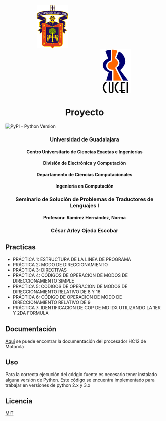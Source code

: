 <div style="display: inline-block; margin-left: 100px"> <img src="assets/images/Escudo_UDG.png" width="100px" alt="logo udg"> </div>

<div style="display: inline-block; margin-left: 300px"><img style="align:left" src="assets/images/Escudo_CUCEI.png" width="100px" alt="logo cucei"> </div>

# <center>Proyecto</center>
![PyPI - Python Version](https://img.shields.io/pypi/pyversions/pip)

### <center>Universidad de Guadalajara</center>

#### <center>Centro Universitario de Ciencias Exactas e Ingenierías</center>

#### <center>División de Electrónica y Computación</center>

#### <center>Departamento de Ciencias Computacionales</center>

#### <center>Ingeniería en Computación</center>

### <center>Seminario de Solución de Problemas de Traductores de Lenguajes I</center>

#### <center>Profesora: Ramírez Hernández, Norma</center>

### <center>César Arley Ojeda Escobar</center>

## Practicas
+ PRÁCTICA 1: ESTRUCTURA DE LA LINEA DE PROGRAMA
+ PRÁCTICA 2: MODO DE DIRECCIONAMIENTO
+ PRÁCTICA 3: DIRECTIVAS
+ PRÁCTICA 4: CÓDIGOS DE OPERACION DE MODOS DE DIRECCIONAMIENTO SIMPLE
+ PRÁCTICA 5: CÓDIGOS DE OPERACION DE MODOS DE DIRECCIONAMIENTO RELATIVO DE 8 Y 16
+ PRÁCTICA 6: CÓDIGO DE OPERACION DE MODO DE DIRECCIONAMIENTO RELATIVO DE 9
+ PRÁCTICA 7: IDENTIFICACIÓN DE COP DE MD IDX UTILIZANDO LA 1ER Y 2DA FORMULA

## Documentación
[Aquí](CPU12RM.pdf) se puede encontrar la documentación del procesador HC12 de Motorola
## Uso
<p>Para la correcta ejecución del códgio fuente es necesario tener instalado alguna versión de Python. Este código se encuentra implementado para trabajar en versiones de python 2.x y 3.x</p>

## Licencia
[MIT](https://choosealicense.com/licenses/mit/)